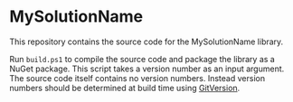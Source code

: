 # MySolutionName

This repository contains the source code for the MySolutionName library.

Run `build.ps1` to compile the source code and package the library as a NuGet package.
This script takes a version number as an input argument. The source code itself contains no version numbers. Instead version numbers should be determined at build time using [GitVersion](gitversion.readthedocs.io).
